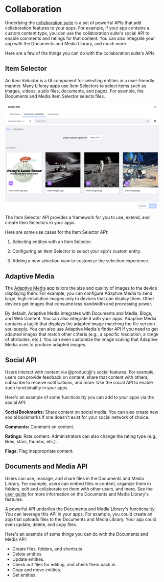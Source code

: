 # Collaboration [](id=collaboration)

Underlying the 
[collaboration suite](/discover/portal/-/knowledge_base/7-2/collaboration) 
is a set of powerful APIs that add collaboration features to your apps. For 
example, if your app contains a custom content type, you can use the 
collaboration suite's social API to enable comments and ratings for that 
content. You can also integrate your app with the Documents and Media Library, 
and much more. 

Here are a few of the things you can do with the collaboration suite's APIs. 

## Item Selector [](id=item-selector)

An *Item Selector* is a UI component for selecting entities in a user-friendly
manner. Many Liferay apps use Item Selectors to select items such as images, 
videos, audio files, documents, and pages. For example, the Documents and Media 
Item Selector selects files. 

![Figure 1: Item Selectors select different kinds of entities.](../../images/item-selector-dialog-02.png)

The Item Selector API provides a framework for you to use, extend, and create 
Item Selectors in your apps. 

Here are some use cases for the Item Selector API: 

1.  Selecting entities with an Item Selector. 

2.  Configuring an Item Selector to select your app's custom entity. 

3.  Adding a new *selection view* to customize the selection experience.

## Adaptive Media [](id=adaptive-media)

The 
[Adaptive Media](/discover/portal/-/knowledge_base/7-2/adapting-your-media-across-multiple-devices) 
app tailors the size and quality of images to the device displaying them. For 
example, you can configure Adaptive Media to send large, high-resolution images 
only to devices that can display them. Other devices get images that consume 
less bandwidth and processing power. 

By default, Adaptive Media integrates with Documents and Media, Blogs, and Web 
Content. You can also integrate it with your apps. Adaptive Media contains a 
taglib that displays the adapted image matching the file version you supply. You 
can also use Adaptive Media's finder API if you need to get adapted images that 
match other criteria (e.g., a specific resolution, a range of attributes, etc.). 
You can even customize the image scaling that Adaptive Media uses to produce 
adapted images. 

## Social API [](id=social-api)

Users interact with content via @product@'s social features. For example, users 
can provide feedback on content, share that content with others, subscribe to 
receive notifications, and more. Use the social API to enable such functionality 
in your apps. 

Here's an example of some functionality you can add to your apps via the social 
API: 

**Social Bookmarks:** Share content on social media. You can also create new 
social bookmarks if one doesn't exist for your social network of choice. 

**Comments:** Comment on content.

**Ratings:** Rate content. Administrators can also change the rating type (e.g., 
likes, stars, thumbs, etc.). 

**Flags:** Flag inappropriate content. 

## Documents and Media API [](id=documents-and-media-api)

Users can use, manage, and share files in the Documents and Media Library. For 
example, users can embed files in content, organize them in folders, edit and 
collaborate on them with other users, and more. See the 
[user guide](/discover/portal/-/knowledge_base/7-2/managing-documents-and-media) 
for more information on the Documents and Media Library's features. 

A powerful API underlies the Documents and Media Library's functionality. You 
can leverage this API in your apps. For example, you could create an app that 
uploads files to the Documents and Media Library. Your app could even update, 
delete, and copy files. 

Here's an example of some things you can do with the Documents and Media API: 

-   Create files, folders, and shortcuts.
-   Delete entities.
-   Update entities.
-   Check out files for editing, and check them back in.
-   Copy and move entities.
-   Get entities.
